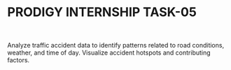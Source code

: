 <h1>PRODIGY INTERNSHIP TASK-05</h1>
<br>
<p>Analyze traffic accident data to identify patterns related to road conditions, weather, and time of day. Visualize accident hotspots and contributing factors.</p>
